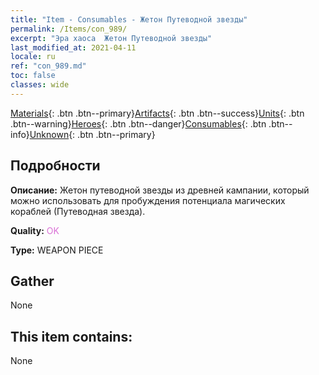 ```yaml
---
title: "Item - Consumables - Жетон Путеводной звезды"
permalink: /Items/con_989/
excerpt: "Эра хаоса  Жетон Путеводной звезды"
last_modified_at: 2021-04-11
locale: ru
ref: "con_989.md"
toc: false
classes: wide
---
```

 [Materials](/ru/Items/){: .btn .btn--primary}[Artifacts](/ru/Items/Artifacts/){: .btn .btn--success}[Units](/ru/Items/Units/){: .btn .btn--warning}[Heroes](/ru/Items/Heroes/){: .btn .btn--danger}[Consumables](/ru/Items/Consumables/){: .btn .btn--info}[Unknown](/ru/Items/Unknown/){: .btn .btn--primary}

## Подробности
 **Описание:** Жетон путеводной звезды из древней кампании, который можно использовать для пробуждения потенциала магических кораблей (Путеводная звезда).

 **Quality:** <span style="color: #DA70D6">OK</span>

 **Type:** WEAPON PIECE

## Gather

  None

## This item contains:

  None

